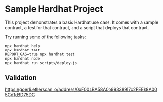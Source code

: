 # Sample Hardhat Project

This project demonstrates a basic Hardhat use case. It comes with a sample contract, a test for that contract, and a script that deploys that contract.

Try running some of the following tasks:

```shell
npx hardhat help
npx hardhat test
REPORT_GAS=true npx hardhat test
npx hardhat node
npx hardhat run scripts/deploy.js
```

## Validation
https://goerli.etherscan.io/address/0xF004BA58A0b99338917c2FEE88A005Cd1dBD75DC
